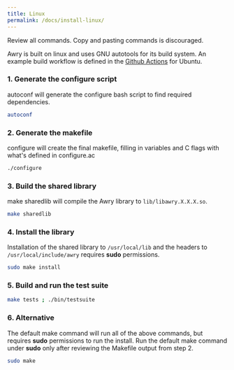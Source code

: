 ```yaml
---
title: Linux
permalink: /docs/install-linux/
---
```


<div class="alert alert-danger" role="alert">
  Review all commands. Copy and pasting commands is discouraged.
</div>

Awry is built on linux and uses GNU autotools for its build system. An example build workflow is defined in the <a href="https://github.com/Awry-CC/awry/blob/master/.github/workflows/Ubuntu.yml" target="_blank">Github Actions</a> for Ubuntu.

### 1. Generate the configure script

autoconf will generate the configure bash script to find required dependencies.

```bash
autoconf
```

### 2. Generate the makefile

configure will create the final makefile, filling in variables and C flags with what's defined in configure.ac

```bash
./configure
```

### 3. Build the shared library

make sharedlib will compile the Awry library to `lib/libawry.X.X.X.so`.

```bash
make sharedlib
```

### 4. Install the library

Installation of the shared library to `/usr/local/lib` and the headers to `/usr/local/include/awry` requires **sudo** permissions.

```bash
sudo make install
```

### 5. Build and run the test suite


```bash
make tests ; ./bin/testsuite
```

### 6. Alternative

The default make command will run all of the above commands, but requires **sudo** permissions to run the install. Run the default make command under **sudo** only after reviewing the Makefile output from step 2.

```bash
sudo make
```